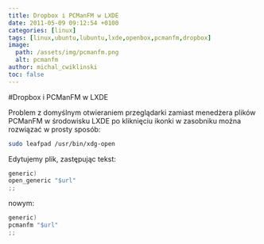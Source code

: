 ```yaml
---
title: Dropbox i PCManFM w LXDE
date: 2011-05-09 09:12:54 +0100
categories: [linux]
tags: [linux,ubuntu,lubuntu,lxde,openbox,pcmanfm,dropbox]
image:
  path: /assets/img/pcmanfm.png
  alt: pcmanfm
author: michal_cwiklinski
toc: false
---
```


#Dropbox i PCManFM w LXDE

Problem z domyślnym otwieraniem przeglądarki zamiast menedżera plików PCManFM w środowisku LXDE po kliknięciu ikonki w zasobniku można rozwiązać w prosty sposób:
```bash
sudo leafpad /usr/bin/xdg-open
```

Edytujemy plik, zastępując tekst:
```c
generic)
open_generic "$url"
;;
```
nowym:
```c
generic)
pcmanfm "$url"
;;
```